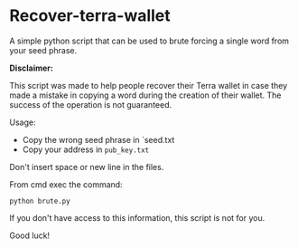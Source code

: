 # Recover-terra-wallet

A simple python script that can be used to brute forcing a single word from your seed phrase.

**Disclaimer:**

This script was made to help people recover their Terra wallet in case they made a mistake in copying a word during the creation of their wallet.
The success of the operation is not guaranteed.

Usage:

* Copy the wrong seed phrase in `seed.txt
* Copy your address in `pub_key.txt`

Don't insert space or new line in the files.

From cmd exec the command:
```
python brute.py
```

If you don't have access to this information, this script is not for you.

Good luck!

